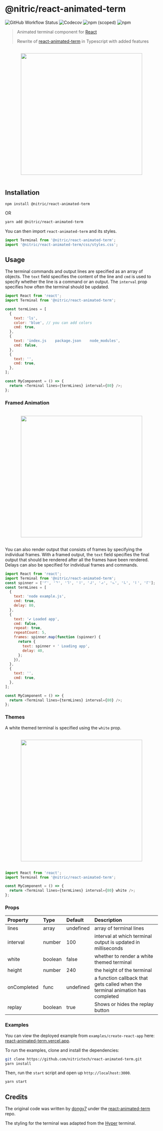 # @nitric/react-animated-term

![GitHub Workflow Status](https://img.shields.io/github/workflow/status/nitrictech/react-animated-term/Tests?label=tests)
![Codecov](https://img.shields.io/codecov/c/github/nitrictech/react-animated-term)
![npm (scoped)](https://img.shields.io/npm/v/@nitric/react-animated-term)
![npm](https://img.shields.io/npm/dw/@nitric/react-animated-term)

> Animated terminal component for [React](https://reactjs.org/)
>
> Rewrite of [react-animated-term](https://github.com/dongy7/react-animated-term) in Typescript with added features

<p align="center">
  <br>
  <img width="400" src="media/demo-basic.gif">
  <br>
  <br>
</p>

## Installation

```
npm install @nitric/react-animated-term
```

OR

```bash
yarn add @nitric/react-animated-term
```

You can then import `react-animated-term` and its styles.

```js
import Terminal from '@nitric/react-animated-term';
import '@nitric/react-animated-term/css/styles.css';
```

## Usage

The terminal commands and output lines are specified as an array of objects. The `text` field specifies the content of the line and `cmd` is used to specify whether the line is a command or an output. The `interval` prop specifies how often the terminal should be updated.

```js
import React from 'react';
import Terminal from '@nitric/react-animated-term';

const termLines = [
  {
    text: 'ls',
    color: 'blue', // you can add colors
    cmd: true,
  },
  {
    text: 'index.js    package.json    node_modules',
    cmd: false,
  },
  {
    text: '',
    cmd: true,
  },
];

const MyComponent = () => {
  return <Terminal lines={termLines} interval={80} />;
};
```

### Framed Animation

<p align="center">
  <br>
  <img width="400" src="media/demo-spinner.gif">
  <br>
  <br>
</p>

You can also render output that consists of frames by specifying the individual frames. With a framed output, the `text` field specifies the final output that should be rendered after all the frames have been rendered. Delays can also be specified for individual frames and commands.

```js
import React from 'react';
import Terminal from '@nitric/react-animated-term';
const spinner = ['⠋', '⠙', '⠹', '⠸', '⠼', '⠴', '⠦', '⠧', '⠇', '⠏'];
const termLines = [
  {
    text: 'node example.js',
    cmd: true,
    delay: 80,
  },
  {
    text: '✔ Loaded app',
    cmd: false,
    repeat: true,
    repeatCount: 5,
    frames: spinner.map(function (spinner) {
      return {
        text: spinner + ' Loading app',
        delay: 40,
      };
    }),
  },
  {
    text: '',
    cmd: true,
  },
];

const MyComponent = () => {
  return <Terminal lines={termLines} interval={80} />;
};
```

### Themes

A white themed terminal is specified using the `white` prop.

<p align="center">
  <br>
  <img width="400" src="media/white-terminal.png">
  <br>
  <br>
</p>

```js
import React from 'react';
import Terminal from '@nitric/react-animated-term';

const MyComponent = () => {
  return <Terminal lines={termLines} interval={80} white />;
};
```

### Props

| Property    | Type    | Default   | Description                                                  |
| :---------- | :------ | :-------- | :----------------------------------------------------------- |
| lines       | array   | undefined | array of terminal lines                                      |
| interval    | number  | 100       | interval at which terminal output is updated in milliseconds |
| white       | boolean | false     | whether to render a white themed terminal                    |
| height      | number  | 240       | the height of the terminal                                   |
| onCompleted | func    | undefined | a function callback that gets called when the terminal animation has completed |
| replay      | boolean | true      | Shows or hides the replay button                             |

### Examples

You can view the deployed example from `examples/create-react-app` here: [react-animated-term.vercel.app](https://react-animated-term.vercel.app).

To run the examples, clone and install the dependencies:

```bash
git clone https://github.com/nitrictech/react-animated-term.git
yarn install
```

Then, run the `start` script and open up `http://localhost:3000`.

```bash
yarn start
```

## Credits

The original code was written by [dongy7](https://github.com/dongy7) under the [react-animated-term](https://github.com/dongy7/react-animated-term) repo.

The styling for the terminal was adapted from the [Hyper](https://hyper.is/) terminal.
